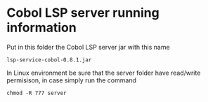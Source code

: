 <!---
 * Copyright (c) 2019 Broadcom.
 * The term "Broadcom" refers to Broadcom Inc. and/or its  * subsidiaries.
 *
 * This program and the accompanying materials are made
 * available under the terms of the Eclipse Public License * 2.0
 * which is available at
 * https://www.eclipse.org/legal/epl-2.0/
 *
 * SPDX-License-Identifier: EPL-2.0
 *
 * Contributors:
 *   Broadcom, Inc. - initial API and implementation
-->

# Cobol LSP server running information
Put in this folder the Cobol LSP server jar with this name

```
lsp-service-cobol-0.8.1.jar
```
In Linux environment be sure that the server folder have read/write permisison, in case simply run the command

```
chmod -R 777 server
```
